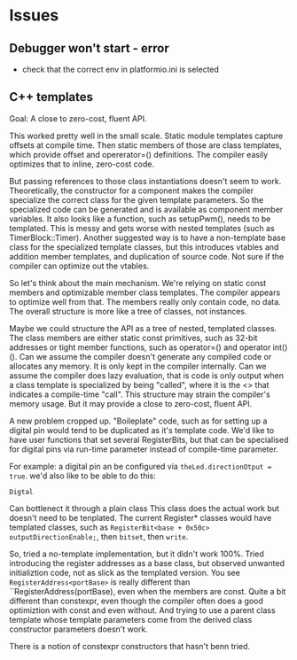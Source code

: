 # Issues

## Debugger won't start - error
- check that the correct env in platformio.ini is selected

## C++ templates
Goal: A close to zero-cost, fluent API.

This worked pretty well in the small scale.
Static module templates capture offsets at compile time.
Then static members of those are class templates, which provide offset
and opererator=() definitions.
The compiler easily optimizes that to inline, zero-cost code.

But passing references to those class instantiations doesn't seem to work.
Theoretically, the constructor for a component makes the compiler
specialize the correct class for the given template parameters.
So the specialized code can be generated and is available
as component member variables.
It also looks like a function, such as setupPwm(), needs to be templated.
This is messy and gets worse with nested templates (such as TimerBlock::Timer).
Another suggested way is to have a non-template base class for the
specialized template classes, but this introduces vtables and addition
member templates, and duplication of source code.
Not sure if the compiler can optimize out the vtables.

So let's think about the main mechanism.
We're relying on static const members and optimizable member class templates.
The compiler appears to optimize well from that.
The members really only contain code, no data.
The overall structure is more like a tree of classes, not instances.

Maybe we could structure the API as a tree of nested, templated classes.
The class members are either static const primitives, such as 32-bit addresses
or tight member functions, such as operator=() and operator int()().
Can we assume the compiler doesn't generate any compiled code or
allocates any memory.
It is only kept in the compiler internally.
Can we assume the compiler does lazy evaluation, that is code is
only output when a class template is specialized by being "called",
where it is the <> that indicates a compile-time "call".
This structure may strain the compiler's memory usage.
But it may provide a close to zero-cost, fluent API.

A new problem cropped up. "Boileplate" code, such as for setting up a digital pin
would tend to be duplicated as it's template code. We'd like to have user functions
that set several RegisterBits, but that can be specialised for digital pins
via run-time parameter instead of compile-time parameter.

For example: a digital pin an be configured via ``theLed.directionOtput = true``.
we'd also like to be able to do this:
```
Digtal
```

Can bottlenect it through a plain class This class does the actual work but doesn't need to be 
tenplated. The current Register* classes would have templated classes, such as
``RegisterBit<base + 0x50c> outputDirectionEnable;``, then ``bitset``, then ``write``.

So, tried a no-template implementation, but it didn't work 100%.
Tried introducing the register addresses as a base class,
but observed unwanted initializtion code, not as slick as the templated version.
You see ``RegisterAddress<portBase>`` is really different than ``RegisterAddress(portBase),
even when the members are const. Quite a bit different than constexpr, even though
the compiler often does a good optimiztion with const and even without.
And trying to use a parent class template whose template parameters come from
the derived class constructor parameters doesn't work.

There is a notion of constexpr constructors that hasn't benn tried.
